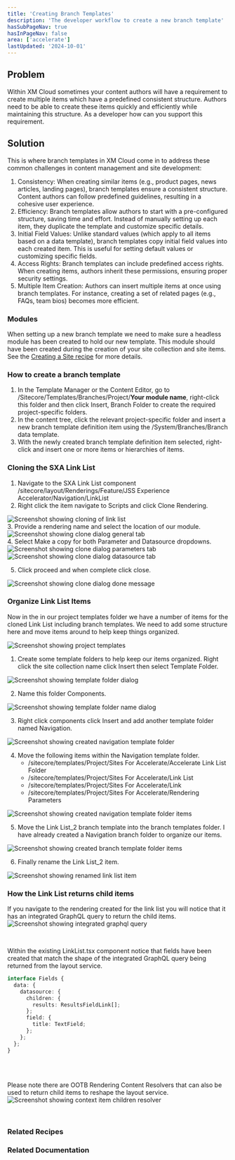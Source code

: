 ```yaml
---
title: 'Creating Branch Templates'
description: 'The developer workflow to create a new branch template'
hasSubPageNav: true
hasInPageNav: false
area: ['accelerate']
lastUpdated: '2024-10-01'
---
```


## Problem

Within XM Cloud sometimes your content authors will have a requirement to create multiple items which have a predefined consistent structure. Authors need to be able to create these items quickly and efficiently while maintaining this structure. As a developer how can you support this requirement.

## Solution

This is where branch templates in XM Cloud come in to address these common challenges in content management and site development:

1. Consistency: When creating similar items (e.g., product pages, news articles, landing pages), branch templates ensure a consistent structure. Content authors can follow predefined guidelines, resulting in a cohesive user experience.
2. Efficiency: Branch templates allow authors to start with a pre-configured structure, saving time and effort. Instead of manually setting up each item, they duplicate the template and customize specific details.
3. Initial Field Values: Unlike standard values (which apply to all items based on a data template), branch templates copy initial field values into each created item. This is useful for setting default values or customizing specific fields.
4. Access Rights: Branch templates can include predefined access rights. When creating items, authors inherit these permissions, ensuring proper security settings.
5. Multiple Item Creation: Authors can insert multiple items at once using branch templates. For instance, creating a set of related pages (e.g., FAQs, team bios) becomes more efficient.

### Modules

When setting up a new branch template we need to make sure a headless module has been created to hold our new template. This module should have been created during the creation of your site collection and site items. See the [Creating a Site recipe](/learn/accelerate/xm-cloud/pre-development/sprint-zero/creating-a-site) for more details.

### How to create a branch template

1. In the Template Manager or the Content Editor, go to /Sitecore/Templates/Branches/Project/**Your module name**, right-click this folder and then click Insert, Branch Folder to create the required project-specific folders.
2. In the content tree, click the relevant project-specific folder and insert a new branch template definition item using the /System/Branches/Branch data template.
3. With the newly created branch template definition item selected, right-click and insert one or more items or hierarchies of items.

### Cloning the SXA Link List

1. Navigate to the SXA Link List component /sitecore/layout/Renderings/Feature/JSS Experience Accelerator/Navigation/LinkList
2. Right click the item navigate to Scripts and click Clone Rendering.
<img src="/images/learn/accelerate/xm-cloud/creating-branch-templates1.png" alt="Screenshot showing cloning of link list"/>

<br/>
3. Provide a rendering name and select the location of our module.
<img src="/images/learn/accelerate/xm-cloud/creating-branch-templates2.png" alt="Screenshot showing clone dialog general tab"/>

<br/>
4. Select Make a copy for both Parameter and Datasource dropdowns.
<img src="/images/learn/accelerate/xm-cloud/creating-branch-templates3.png" alt="Screenshot showing clone dialog parameters tab"/>

<br/>
<img src="/images/learn/accelerate/xm-cloud/creating-branch-templates4.png" alt="Screenshot showing clone dialog datasource tab"/>
<br/>

5. Click proceed and when complete click close.
<img src="/images/learn/accelerate/xm-cloud/creating-branch-templates5.png" alt="Screenshot showing clone dialog done message"/>

### Organize Link List Items

Now in the in our project templates folder we have a number of items for the cloned Link List including branch templates. We need to add some structure here and move items around to help keep things organized.

<img src="/images/learn/accelerate/xm-cloud/creating-branch-templates6.png" alt="Screenshot showing project templates"/>
<br/>

1. Create some template folders to help keep our items organized. Right click the site collection name click  Insert then select Template Folder.
<img src="/images/learn/accelerate/xm-cloud/creating-branch-templates7.png" alt="Screenshot showing template folder dialog"/>

<br/>

2. Name this folder Components.
<img src="/images/learn/accelerate/xm-cloud/creating-branch-templates8.png" alt="Screenshot showing template folder name dialog"/>

<br/>

3. Right click components click Insert and add another template folder named Navigation.
<img src="/images/learn/accelerate/xm-cloud/creating-branch-templates9.png" alt="Screenshot showing created navigation template folder"/>

<br/>

4. Move the following items within the Navigation template folder.
    * /sitecore/templates/Project/Sites For Accelerate/Accelerate Link List Folder
    * /sitecore/templates/Project/Sites For Accelerate/Link List
    * /sitecore/templates/Project/Sites For Accelerate/Link
    * /sitecore/templates/Project/Sites For Accelerate/Rendering Parameters
<img src="/images/learn/accelerate/xm-cloud/creating-branch-templates10.png" alt="Screenshot showing created navigation template folder items"/>

<br/>

5. Move the Link List_2 branch template into the branch templates folder. I have already created a Navigation branch folder to organize our items.
<img src="/images/learn/accelerate/xm-cloud/creating-branch-templates11.png" alt="Screenshot showing created branch template folder items"/>

<br/>

6. Finally rename the Link List_2 item.
<img src="/images/learn/accelerate/xm-cloud/creating-branch-templates12.png" alt="Screenshot showing renamed link list item"/>

<br/>

### How the Link List returns child items

If you navigate to the rendering created for the link list you will notice that it has an integrated GraphQL query to return the child items.
<img src="/images/learn/accelerate/xm-cloud/creating-branch-templates13.png" alt="Screenshot showing integrated graphql query"/>

<br/>

Within the existing LinkList.tsx component notice that fields have been created that match the shape of the integrated GraphQL query being returned from the layout service.

```typescript
interface Fields {
  data: {
    datasource: {
      children: {
        results: ResultsFieldLink[];
      };
      field: {
        title: TextField;
      };
    };
  };
}
```

<br/>
<br/>

Please note there are OOTB Rendering Content Resolvers that can also be used to return child items to reshape the layout service.
<img src="/images/learn/accelerate/xm-cloud/creating-branch-templates14.png" alt="Screenshot showing context item children resolver"/>

<br/>

### Related Recipes

<Row columns={2}>
  <Link title="Creating new components" link="/learn/accelerate/xm-cloud/implementation/developer-experience/creating-new-components" />
</Row>

### Related Documentation

<Row columns={2}>
  <Link title="Branch templates | Sitecore Documentation" link="https://doc.sitecore.com/xmc/en/developers/xm-cloud/branch-templates.html" />
  <Link title="Work with a branch template | Sitecore Documentation" link="https://doc.sitecore.com/xp/en/xmc/en/developers/xm-cloud/work-with-a-branch-template.html" />
</Row>

